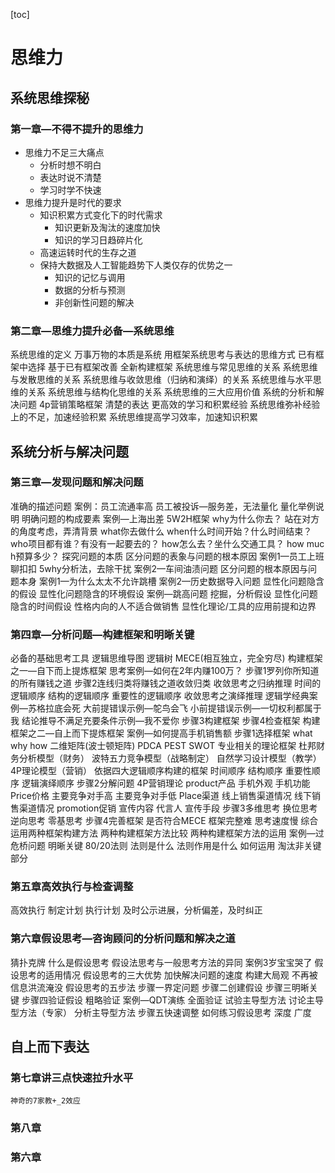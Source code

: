 [toc]

# 思维力
## 系统思维探秘
### 第一章—不得不提升的思维力
- 思维力不足三大痛点
    - 分析时想不明白
    - 表达时说不清楚
    - 学习时学不快速
- 思维力提升是时代的要求
    - 知识积累方式变化下的时代需求
        - 知识更新及淘汰的速度加快
        - 知识的学习日趋碎片化
    - 高速运转时代的生存之道
    - 保持大数据及人工智能趋势下人类仅存的优势之一
        - 知识的记忆与调用
        - 数据的分析与预测
        - 非创新性问题的解决
### 第二章—思维力提升必备—系统思维
系统思维的定义
    万事万物的本质是系统
        用框架系统思考与表达的思维方式
            已有框架中选择
            基于已有框架改善
            全新构建框架
系统思维与常见思维的关系
    系统思维与发散思维的关系
    系统思维与收敛思维（归纳和演绎）的关系
    系统思维与水平思维的关系
    系统思维与结构化思维的关系
系统思维的三大应用价值
    系统的分析和解决问题
        4p营销策略框架
    清楚的表达
    更高效的学习和积累经验
        系统思维弥补经验上的不足，加速经验积累
        系统思维提高学习效率，加速知识积累
## 系统分析与解决问题
### 第三章—发现问题和解决问题
准确的描述问题
	案例：员工流通率高
	员工被投诉—服务差，无法量化
		量化举例说明
明确问题的构成要素
	案例—上海出差
		5W2H框架
			why为什么你去？
				站在对方的角度考虑，弄清背景﻿
			what你去做什么
			when什么时间开始？什么时间结束？
			who项目都有谁？有没有一起要去的？
			how怎么去？坐什么交通工具？
			how muc h预算多少？
探究问题的本质
	区分问题的表象与问题的根本原因
		案例1—员工上班聊扣扣
			5why分析法，去除干扰
		案例2—车间油渍问题
	区分问题的根本原因与问题本身
		案例1—为什么太太不允许跳槽
		案例2—历史数据导入问题
显性化问题﻿隐含的假设
	显性化问题隐含的环境假设
		案例—跳高问题
			挖掘，分析假设
	显性化问题隐含的时间假设
		性格内向的人不适合做销售
	显性化理论/工具的应用前提和边界
### 第四章—分析问题—构建框架和明晰关键
必备的基础思考工具
	逻辑思维导图
	逻辑树
	MECE(相互独立，完全穷尽)
构建框架之一—自下而上提炼框架
	思考案例—如何在2年内赚100万？
		步骤1罗列你所知道的所有赚钱之道
		步骤2连线归类将赚钱之道收敛归类
			收敛思考之归纳推理
				时间的逻辑顺序
				结构的逻辑顺序
				重要性的逻辑顺序
			收敛思考之演绎推理
				逻辑学经典案例—苏格拉底会死
				大前提错误示例—鸵鸟会飞
				小前提错误示例—一切权利都属于我
				结论推导不满足充要条件示例—我不爱你
		步骤3构建框架
		步骤4检查框架
构建框架之二—自上而下提炼框架
	案例—如何提高手机销售额﻿
		步骤1选择框架
			what why how
			二维矩阵(波士顿矩阵)
			PDCA
			PEST
			SWOT
			专业相关的理论框架
				杜邦财务分析模型（财务）
				波特五力竞争模型（战略制定）
				自然学习设计模型（教学）
				4P理论模型（营销）
			依据四大逻辑顺序构建的框架
				时间顺序
				结构顺序
				重要性顺序
				逻辑演绎顺序
		步骤2分解问题
			4P营销理论
				product产品
					手机外观
					手机功能
				Price价格
					主要竞争对手高
					主要竞争对手低
				Place渠道
					线上销售渠道情况
					线下销售渠道情况
				promotion促销
					宣传内容
					代言人
					宣传手段
		步骤3多维思考
			换位思考
			逆向思考
			零基思考
		步骤4完善框架
			是否符合MECE
	框架完整难
	思考速度慢
综合运用两种框架构建方法
	两种构建框架方法比较
	两种构建框架方法的运用
		案例—过危桥问题
明晰关键
	80/20法则
		法则是什么
		法则作用是什么
		如何运用
	淘汰非关键部分
### 第五章高效执行与检查调整
高效执行
	制定计划
	执行计划
		及时公示进展，分析偏差，及时纠正
### 第六章假设思考—咨询顾问的分析问题和解决之道
猜扑克牌
什么是假设思考
	假设法思考与一般思考方法的异同
		案例3岁宝宝哭了
	假设思考的适用情况
假设思考的三大优势
	加快解决问题的速度
	构建大局观
	不再被信息洪流淹没
假设思考的五步法
	步骤一界定问题
	步骤二创建假设
	步骤三明晰关键
	步骤四﻿验证假设
		粗略验证
			案例—QDT演练
		全面验证
			试验主导型方法
			讨论主导型方法（专家）
			分析主导型方法
	步骤五快速调整
如何练习假设思考
	深度
	广度
## 自上而下表达
### 第七章讲三点快速拉升水平
	神奇的7家教+_2效应
### 第八章
### 第六章